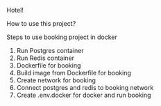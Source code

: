 Hotel!

How to use this project?

Steps to use booking project in docker

1. Run Postgres container
2. Run Redis container
3. Dockerfile for booking
4. Build image from Dockerfile for booking
5. Create network for booking
6. Connect postgres and redis to booking network
7. Create .env.docker for docker and run booking



